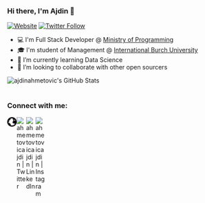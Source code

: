 ### Hi there, I'm Ajdin 👋

[![Website](https://img.shields.io/website?label=ahmetovicajdin.me&style=for-the-badge&url=https%3A%2F%2Fcodestackr.com)](https://ahmetovicajdin.me)
[![Twitter Follow](https://img.shields.io/twitter/follow/ahmetovic_ajdin?color=1DA1F2&logo=twitter&style=for-the-badge)](https://twitter.com/intent/follow?original_referer=https%3A%2F%2Fgithub.com%2FcodeSTACKr&screen_name=ahmetovic_ajdin)

- 💻 I'm Full Stack Developer @ [Ministry of Programming](https://github.com/ministryofprogramming)
- 🎓 I'm student of Management @ [International Burch University](https://www.ibu.edu.ba)
- 🌱 I’m currently learning Data Science
- 👯 I’m looking to collaborate with other open sourcers

<img align="left" alt="ajdinahmetovic's GitHub Stats" src="https://github-readme-stats.codestackr.vercel.app/api?username=ajdinahmetovic&show_icons=true&hide_border=true&include_all_commits=true&count_private=true&disable_animations=true" />

<br />
<br />

### Connect with me:

[<img align="left" alt="ahmetovicajdin.me" width="22px" src="https://raw.githubusercontent.com/iconic/open-iconic/master/svg/globe.svg" />][website]
[<img align="left" alt="ahmetovicajdin | Twitter" width="22px" src="https://cdn.jsdelivr.net/npm/simple-icons@v3/icons/twitter.svg" />][twitter]
[<img align="left" alt="ahmetovicajdin | LinkedIn" width="22px" src="https://cdn.jsdelivr.net/npm/simple-icons@v3/icons/linkedin.svg" />][linkedin]
[<img align="left" alt="ahmetovicajdin | Instagram" width="22px" src="https://cdn.jsdelivr.net/npm/simple-icons@v3/icons/instagram.svg" />][instagram]

[website]: https://ahmetovicajdin.me
[twitter]: https://twitter.com/ahmetovic_ajdin
[instagram]: https://www.instagram.com/ahmetovic_ajdin/
[linkedin]: https://www.linkedin.com/in/ajdin-ahmetovic-5ab1b6152/
